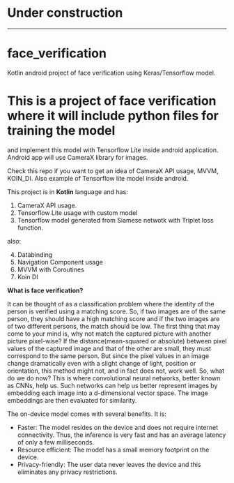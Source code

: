 # Under construction
____________________________________________________________

# face_verification
Kotlin android project of face verification using Keras/Tensorflow model.

# This is a project of face verification where it will include python files for training the model
and implement this model with Tensorflow Lite inside android application.
Android app will use CameraX library for images.

Check this repo if you want to get an idea of CameraX API usage, MVVM, KOIN_DI. Also example of Tensorflow lite model inside android.

This project is in __Kotlin__ language and has:

1) CameraX API usage.
2) Tensorflow Lite usage with custom model
3) Tensorflow model generated from Siamese netwotk with Triplet loss function.

also:

4) Databinding
5) Navigation Component usage
6) MVVM with Coroutines
7) Koin DI

**What is face verification?**

It can be thought of as a classification problem where the identity of the person is verified using a matching score. So, if two images are of the same person, they should have a high matching score and if the two images are of two different persons, the match should be low.
The first thing that may come to your mind is, why not match the captured picture with another picture pixel-wise? If the distance(mean-squared or absolute) between pixel values of the captured image and that of the other are small, they must correspond to the same person. But since the pixel values in an image change dramatically even with a slight change of light, position or orientation, this method might not, and in fact does not, work well.
So, what do we do now? This is where convolutional neural networks, better known as CNNs, help us. Such networks can help us better represent images by embedding each image into a d-dimensional vector space. The image embeddings are then evaluated for similarity.

The on-device model comes with several benefits. It is:

- Faster: The model resides on the device and does not require internet connectivity. Thus, the inference is very fast and has an average latency of only a few milliseconds.
- Resource efficient: The model has a small memory footprint on the device.
- Privacy-friendly: The user data never leaves the device and this eliminates any privacy restrictions.
